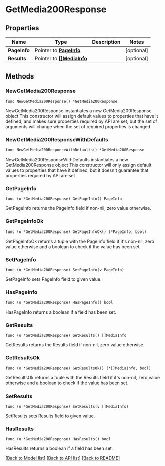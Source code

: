 # GetMedia200Response

## Properties

Name | Type | Description | Notes
------------ | ------------- | ------------- | -------------
**PageInfo** | Pointer to [**PageInfo**](PageInfo.md) |  | [optional] 
**Results** | Pointer to [**[]MediaInfo**](MediaInfo.md) |  | [optional] 

## Methods

### NewGetMedia200Response

`func NewGetMedia200Response() *GetMedia200Response`

NewGetMedia200Response instantiates a new GetMedia200Response object
This constructor will assign default values to properties that have it defined,
and makes sure properties required by API are set, but the set of arguments
will change when the set of required properties is changed

### NewGetMedia200ResponseWithDefaults

`func NewGetMedia200ResponseWithDefaults() *GetMedia200Response`

NewGetMedia200ResponseWithDefaults instantiates a new GetMedia200Response object
This constructor will only assign default values to properties that have it defined,
but it doesn't guarantee that properties required by API are set

### GetPageInfo

`func (o *GetMedia200Response) GetPageInfo() PageInfo`

GetPageInfo returns the PageInfo field if non-nil, zero value otherwise.

### GetPageInfoOk

`func (o *GetMedia200Response) GetPageInfoOk() (*PageInfo, bool)`

GetPageInfoOk returns a tuple with the PageInfo field if it's non-nil, zero value otherwise
and a boolean to check if the value has been set.

### SetPageInfo

`func (o *GetMedia200Response) SetPageInfo(v PageInfo)`

SetPageInfo sets PageInfo field to given value.

### HasPageInfo

`func (o *GetMedia200Response) HasPageInfo() bool`

HasPageInfo returns a boolean if a field has been set.

### GetResults

`func (o *GetMedia200Response) GetResults() []MediaInfo`

GetResults returns the Results field if non-nil, zero value otherwise.

### GetResultsOk

`func (o *GetMedia200Response) GetResultsOk() (*[]MediaInfo, bool)`

GetResultsOk returns a tuple with the Results field if it's non-nil, zero value otherwise
and a boolean to check if the value has been set.

### SetResults

`func (o *GetMedia200Response) SetResults(v []MediaInfo)`

SetResults sets Results field to given value.

### HasResults

`func (o *GetMedia200Response) HasResults() bool`

HasResults returns a boolean if a field has been set.


[[Back to Model list]](../README.md#documentation-for-models) [[Back to API list]](../README.md#documentation-for-api-endpoints) [[Back to README]](../README.md)


